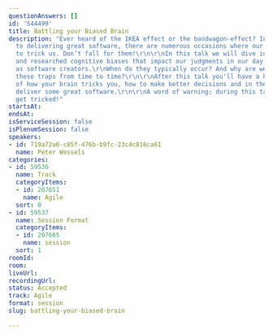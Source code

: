 ```yaml
---
questionAnswers: []
id: '544499'
title: Battling your Biased Brain
description: "Ever heard of the IKEA effect or the bandwagon-effect? In our efforts
  to delivering great software, there are numerous occasions where our brain tries
  to trick us. Don’t fall for them!\r\n\r\nIn this talk we will dive into some well-known
  and researched cognitive biases that impact our judgments in our day-to-day jobs
  as software creators.\r\nWhen do they typically occur? And why are we falling into
  these traps from time to time?\r\n\r\nAfter this talk you'll have a better understanding
  of how your brain tricks you, how to make better decisions and in the end how to
  deliver some great software.\r\n\r\nA word of warning; during this talk you may
  get tricked!"
startsAt: 
endsAt: 
isServiceSession: false
isPlenumSession: false
speakers:
- id: 719a72a0-c85f-476b-b9fc-23c4c816ca61
  name: Peter Wessels
categories:
- id: 59536
  name: Track
  categoryItems:
  - id: 207651
    name: Agile
  sort: 0
- id: 59537
  name: Session Format
  categoryItems:
  - id: 207665
    name: session
  sort: 1
roomId: 
room: 
liveUrl: 
recordingUrl: 
status: Accepted
track: Agile
format: session
slug: battling-your-biased-brain

---
```

